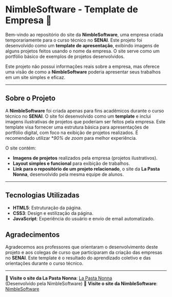 # NimbleSoftware - Template de Empresa 🚀

Bem-vindo ao repositório do site da **NimbleSoftware**, uma empresa criada temporariamente para o curso técnico no **SENAI**. Este projeto foi desenvolvido como um **template de apresentação**, exibindo imagens de alguns projetos feitos usando o nome da empresa. O site serve como um portfólio básico de exemplos de projetos desenvolvidos.

Este projeto não possui informações reais sobre a empresa, mas oferece uma visão de como a **NimbleSoftware** poderia apresentar seus trabalhos em um site simples e eficaz.

---

## Sobre o Projeto

A **NimbleSoftware** foi criada apenas para fins acadêmicos durante o curso técnico no **SENAI**. O site foi desenvolvido como um **template** e inclui imagens ilustrativas de projetos que poderiam ser feitos pela empresa. Este template visa fornecer uma estrutura básica para apresentações de portfólio digital, com foco na exibição de projetos realizados.
É recomendado utilizar **90% de zoom* para melhor experiência.

O site contém:
- **Imagens de projetos** realizados pela empresa (projetos ilustrativos).
- **Layout simples e funcional** para exibição de trabalhos.
- **Link para o repositório de um projeto relacionado**, o site da **La Pasta Nonna**, desenvolvido pela mesma equipe de alunos.

---

## Tecnologias Utilizadas

- **HTML5**: Estruturação da página.
- **CSS3**: Design e estilização da página.
- **JavaScript**: Experiência do usuário e envio de email automatizado.

## Agradecimentos

Agradecemos aos professores que orientaram o desenvolvimento deste projeto e aos colegas de curso que participaram da criação das empresas no **SENAI**. Este template é o resultado do aprendizado coletivo e das orientações durante o curso técnico.

---

🔗 **Visite o site da La Pasta Nonna**: [La Pasta Nonna](https://carloslimaaa.github.io/LaPastaNonna/)  
(Desenvolvido pela NimbleSoftware)
🔗 **Visite o site da NimbleSoftware**: [NimbleSoftware](https://carloslimaaa.github.io/NimbleSoftware/)
